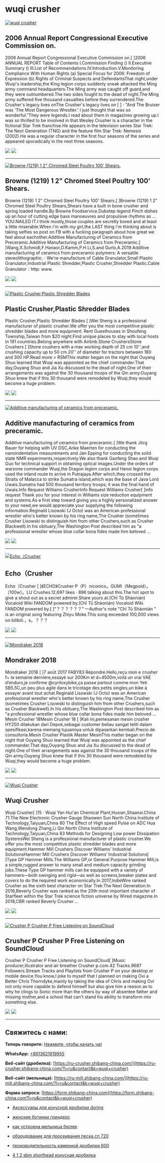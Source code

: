 # wuqi crusher

<a href="https://swt.shibang-china.com/?l=ru&img&k=wuqi+crusher" target="_blank">![wuqi crusher](http://static.shibang-china.com/all-800x300/795.jpg)</a>

## 2006 Annual Report Congressional Executive Commission on.
2006 Annual Report Congressional Executive Commission on.[ ]2006 ANNUAL REPORT Table of Contents I.Commission Finding () II.Executive Summary () III.List of Recommendations.IV.Introduction.V.Monitoring Compliance With Human Rights (a) Special Focus for 2006: Freedom of Expression (b) Rights of Criminal Suspects and DefendantsThat night,under Wuqi's leadership,the King legion corps suddenly sneak attacked the Ming army command headquarters.The Ming army was caught off guard,and they were outnumbered.The two sides fought to the dead of night.The Ming army suffered five thousand casualties before they surrendered.The Crusher's legacy lives onThe Crusher's legacy lives on [ ]&nbsp;&#0183;&#32;&quot;And The Bruiser was 'The Most Dangerous Wrestler.' I just thought that was so wonderful.&quot;They were legends.I read about them in magazines growing up.I was so thrilled to be involved in that.Wesley Crusher is a character in the fictional Star Trek franchise.He appears in the television series Star Trek: The Next Generation (TNG) and the feature film Star Trek: Nemesis (2002).He was a regular character in the first four seasons of the series and appeared sporadically in the next three seasons.


<a href="https://whatsapp.shibangsoft.com/WhatsApp.php" target="_blank" title="WhatsApp">![](http://static.shibang-china.com/icon/whatsapp.png)</a> <a href="https://swt.shibang-china.com/?l=ru&icon&k=wuqi+crusher" target="_blank">![](http://static.shibang-china.com/icon/chat-ru.png)</a>

---

<a href="https://swt.shibang-china.com/?l=ru&img&k=wuqi+crusher" target="_blank">![Browne (1219) 1 2&quot; Chromed Steel Poultry 100' Shears.](http://static.shibang-china.com/all-800x300/1486.jpg)</a>

## Browne (1219) 1 2&quot; Chromed Steel Poultry 100' Shears.
Browne (1219) 1 2&quot; Chromed Steel Poultry 100' Shears.[ ]Browne (1219) 1 2&quot; Chromed Steel Poultry Shears,Shears have a built in bone crusher and spring loaded handle.By Browne Foodservice.Dubstep legend Pinch dishes up an hour of cutting edge bass manoeuvres and propulsive rhythms as …YOU.NAILED IT.I think mostly,those couples are secretly bored and at least a little miserable.When i'm with my girl,the LAST thing i'm thinking about is taking selfies so post on FB with a fucking paragraph about how great we feel about eachother.Additive Manufacturing of Ceramics from Preceramic.Additive Manufacturing of Ceramics from Preceramic.[ ]Wang,X.Schmidt,F.Hanaor,D.Kamm,P.H.Li,S.and Gurlo,A.2019.Additive manufacturing of ceramics from preceramic polymers: A versatile stereolithographic.&nbsp;&#0183;&#32;We're manufacture of Cable Granulator,Small Plastic Granulator,Industrial Plastic Shredder,Plastic Crusher,Shredder Plastic.Cable Granulator：http: www.


<a href="https://whatsapp.shibangsoft.com/WhatsApp.php" target="_blank" title="WhatsApp">![](http://static.shibang-china.com/icon/whatsapp.png)</a> <a href="https://swt.shibang-china.com/?l=ru&icon&k=wuqi+crusher" target="_blank">![](http://static.shibang-china.com/icon/chat-ru.png)</a>

---

<a href="https://swt.shibang-china.com/?l=ru&img&k=wuqi+crusher" target="_blank">![Plastic Crusher,Plastic Shredder Blades](http://static.shibang-china.com/all-800x300/769.jpg)</a>

## Plastic Crusher,Plastic Shredder Blades
Plastic Crusher,Plastic Shredder Blades [ ]Wei Sheng is a professional manufacturer of plastic crusher.We offer you the most competitive plastic shredder blades and more equipment. Rent Guesthouses in Shoufeng Township,Taiwan from $20 night.Find unique places to stay with local hosts in 191 countries.Belong anywhere with Airbnb.Stone CrushersStone Crushers [ ]Stone crushers with a max working depth of 25 cm 10'',and crushing capacity up to 50 cm 20'' of diameter for tractors between 180 and 300 HP.Read more &gt; RSMThis matter began on the night that Ouyang Shuo learned that Wuqi was appointed as the chief commander.That day,Ouyang Shuo and Jia Xu discussed to the dead of night.One of their arrangements was against the 30 thousand troops of the Qin army.Ouyang Shuo knew that if this 30 thousand were remodeled by Wuqi,they would become a huge problem.


<a href="https://whatsapp.shibangsoft.com/WhatsApp.php" target="_blank" title="WhatsApp">![](http://static.shibang-china.com/icon/whatsapp.png)</a> <a href="https://swt.shibang-china.com/?l=ru&icon&k=wuqi+crusher" target="_blank">![](http://static.shibang-china.com/icon/chat-ru.png)</a>

---

<a href="https://swt.shibang-china.com/?l=ru&img&k=wuqi+crusher" target="_blank">![Additive manufacturing of ceramics from preceramic.](http://static.shibang-china.com/all-800x300/1050.jpg)</a>

## Additive manufacturing of ceramics from preceramic.
Additive manufacturing of ceramics from preceramic.[ ]We thank J&#246;rg Bauer for helping with UV DSC,Anke Maerten for conducting the nanoindentation measurements and Jan Epping for conducting the solid state NMR experiments,respectively.We also thank Gaofeng Shao and Wuqi Guo for technical support in obtaining optical images.Under the orders of warzone commander Wuqi,the Dragon legion corps and Hanoi legion corps used the inland route to arrive in Putrajaya.After which,they crossed the Straits of Malacca to strike Sumatra island,which was the base of Java Lord Uwais.Sumatra had 500 thousand territory troops; it was the final hand of Uwais.Info Request Williams CrusherInfo Request Williams Crusher[ ]info request Thank you for your interest in Williams size reduction equipment and systems.As a first step toward giving you a highly personalized answer to your need,we would appreciate your supplying the following information.Reginald Lisowski (J Octo) was an American professional wrestler who's better known by his ring name,The Crusher (sometimes Crusher Lisowski to distinguish him from other Crushers,such as Crusher Blackwell).In his obituary,The Washington Post described him as &quot;a professional wrestler whose blue collar bona fides made him beloved …


<a href="https://whatsapp.shibangsoft.com/WhatsApp.php" target="_blank" title="WhatsApp">![](http://static.shibang-china.com/icon/whatsapp.png)</a> <a href="https://swt.shibang-china.com/?l=ru&icon&k=wuqi+crusher" target="_blank">![](http://static.shibang-china.com/icon/chat-ru.png)</a>

---

<a href="https://swt.shibang-china.com/?l=ru&img&k=wuqi+crusher" target="_blank">![Echo（Crusher](http://static.shibang-china.com/all-800x300/997.jpg)</a>

## Echo（Crusher
Echo（Crusher [ ]《ECHO》Crusher P（P）niconico。GUMI（Megpoid）。（100w）。LU Crushes.12,697 likes &#183; 896 talking about this.The hot spot to give a shout out as a secret admirer.Share yours at.(Chī Tǔ Sh&#224;oni&#225;n) Vocaloid Wiki FANDOM powered by.(Chī Tǔ Sh&#224;oni&#225;n) Vocaloid Wiki FANDOM powered by.[ ]“？？？？？？” —Author's note &quot;Chī Tǔ Sh&#224;oni&#225;n &quot; is an original song featuring Zhiyu Moke.This song exceeded 100,000 views on bilibili.，s，？？？


<a href="https://whatsapp.shibangsoft.com/WhatsApp.php" target="_blank" title="WhatsApp">![](http://static.shibang-china.com/icon/whatsapp.png)</a> <a href="https://swt.shibang-china.com/?l=ru&icon&k=wuqi+crusher" target="_blank">![](http://static.shibang-china.com/icon/chat-ru.png)</a>

---

<a href="https://swt.shibang-china.com/?l=ru&img&k=wuqi+crusher" target="_blank">![Mondraker 2018](http://static.shibang-china.com/all-800x300/1160.jpg)</a>

## Mondraker 2018
Mondraker 2018 [ ]7 ao&#251;t 2017 FABY83 R&#233;pondre.Hello,re&#231;u mon e crusher f+ la semaine derni&#232;re,essay&#233; sur 200Km et d+4500m,voil&#224; un vrai VAE d’enduro,je confirme @cyriloxybike,&#231;a passe partout comme mon Yeti SB5.5C,un peu plus agile dans le tricotage des petits singles,un bike &#224; essayer avant tout achat.Reginald Lisowski (J Octo) was an American professional wrestler who's better known by his ring name,The Crusher (sometimes Crusher Lisowski to distinguish him from other Crushers,such as Crusher Blackwell).In his obituary,The Washington Post described him as &quot;a professional wrestler whose blue collar bona fides made him beloved …Mesin Crusher 18Mesin Crusher 18 [ ]Kali ini,pemesanan mesin crusher HY250 dilakukan dari Depok,sebagai customer beliau sangat teliti dalam spesifikasi,karena memang tujuannya untuk dipasarkan kembali.Precio de consultor&#237;a.Mesin Crusher Plastik Master MesinThis matter began on the night that Ouyang Shuo learned that Wuqi was appointed as the chief commander.That day,Ouyang Shuo and Jia Xu discussed to the dead of night.One of their arrangements was against the 30 thousand troops of the Qin army.Ouyang Shuo knew that if this 30 thousand were remodeled by Wuqi,they would become a huge problem.


<a href="https://whatsapp.shibangsoft.com/WhatsApp.php" target="_blank" title="WhatsApp">![](http://static.shibang-china.com/icon/whatsapp.png)</a> <a href="https://swt.shibang-china.com/?l=ru&icon&k=wuqi+crusher" target="_blank">![](http://static.shibang-china.com/icon/chat-ru.png)</a>

---

<a href="https://swt.shibang-china.com/?l=ru&img&k=wuqi+crusher" target="_blank">![Wuqi Crusher](http://static.shibang-china.com/all-800x300/1163.jpg)</a>

## Wuqi Crusher
Wuqi Crusher[ ]15 &#183; Wuqi Yan Hui'an Chemical Plant,Huxian,Shaanxi.China 71.The New Electronic Crusher Gauge Shaowen Sun North China Institute of Technology,Taiyuan,China 80 The Effect of High speed Pulse on ADC Hua Wang,Wendong Zhang,Li Qin North China Institute of Technology,Taiyuan,China 83 Methods for Designing Low power Dissipation SystemsWei Sheng is a professional manufacturer of plastic crusher.We offer you the most competitive plastic shredder blades and more equipment.Hammer Mill Crushers Discover Williams’ Industrial SolutionsHammer Mill Crushers Discover Williams’ Industrial Solutions[ ]Type GP Hammer Mills.The Williams GP,or General Purpose Hammer Mill,is a simple,rugged answer to many small and medium capacity grinding jobs.These Type GP hammer mills can be equipped with a variety of hammers—both swinging and rigid—as well as screens,breaker plates and covers to do the required work economically.In 2017,IndieWire ranked Crusher as the sixth best character on Star Trek:The Next Generation.In 2016,Beverly Crusher was ranked as the 20th most important character of Starfleet within the Star Trek science fiction universe by Wired magazine.In 2018,CBR ranked Beverly Crusher …


<a href="https://whatsapp.shibangsoft.com/WhatsApp.php" target="_blank" title="WhatsApp">![](http://static.shibang-china.com/icon/whatsapp.png)</a> <a href="https://swt.shibang-china.com/?l=ru&icon&k=wuqi+crusher" target="_blank">![](http://static.shibang-china.com/icon/chat-ru.png)</a>

---

<a href="https://swt.shibang-china.com/?l=ru&img&k=wuqi+crusher" target="_blank">![Crusher P Crusher P Free Listening on SoundCloud](http://static.shibang-china.com/all-800x300/1264.jpg)</a>

## Crusher P Crusher P Free Listening on SoundCloud
Crusher P Crusher P Free Listening on SoundCloud[ ]Music producer,illustrator and air breather Crusher p.com.42 Tracks.9687 Followers.Stream Tracks and Playlists from Crusher P on your desktop or mobile device.You know,I joke to myself that I planned on making Ovi a Better Chris Thorndyke,mainly by taking the idea of Chris and making Ovi not only more capable to defend himself but also give him a reason as to why he clings to Sonic more than the others by way of absentee father and missing mother,and a school that can't stand his ability to transform into something else.

<a href="https://whatsapp.shibangsoft.com/WhatsApp.php" target="_blank" title="WhatsApp">![](http://static.shibang-china.com/icon/whatsapp.png)</a> <a href="https://swt.shibang-china.com/?l=ru&icon&k=wuqi+crusher" target="_blank">![](http://static.shibang-china.com/icon/chat-ru.png)</a>

---
## Свяжитесь с нами:

**Теперь говорите:** [Нажмите, чтобы начать чат](https://swt.shibang-china.com?l=ru&contact&k=wuqi+crusher)

**WhatsApp:**  [+8613621919955](https://whatsapp.shibangsoft.com/WhatsApp.php)

**Веб-сайт (дробилка):** [https://ru-crusher.shibang-china.com/](https://ru-crusher.shibang-china.com/?l=ru&contact&k=wuqi+crusher)

**Веб-сайт (мельница):** [https://ru-mill.shibang-china.com/](https://ru-mill.shibang-china.com/?l=ru&contact&k=wuqi+crusher)

**Форма запроса:** [https://form.shibang-china.com](https://form.shibang-china.com?l=ru&contact&k=wuqi+crusher)

* [Аксессуары для конусной дробилки doring](../115/%D0%90%D0%BA%D1%81%D0%B5%D1%81%D1%81%D1%83%D0%B0%D1%80%D1%8B%20%D0%B4%D0%BB%D1%8F%20%D0%BA%D0%BE%D0%BD%D1%83%D1%81%D0%BD%D0%BE%D0%B9%20%D0%B4%D1%80%D0%BE%D0%B1%D0%B8%D0%BB%D0%BA%D0%B8%20doring.md)

* [женские ботинки гриндерс](../113/%D0%B6%D0%B5%D0%BD%D1%81%D0%BA%D0%B8%D0%B5%20%D0%B1%D0%BE%D1%82%D0%B8%D0%BD%D0%BA%D0%B8%20%D0%B3%D1%80%D0%B8%D0%BD%D0%B4%D0%B5%D1%80%D1%81.md)

* [как устроена мельница бюлер](../111/%D0%BA%D0%B0%D0%BA%20%D1%83%D1%81%D1%82%D1%80%D0%BE%D0%B5%D0%BD%D0%B0%20%D0%BC%D0%B5%D0%BB%D1%8C%D0%BD%D0%B8%D1%86%D0%B0%20%D0%B1%D1%8E%D0%BB%D0%B5%D1%80.md)

* [оборудование для просеивания песка сп 720](../110/%D0%BE%D0%B1%D0%BE%D1%80%D1%83%D0%B4%D0%BE%D0%B2%D0%B0%D0%BD%D0%B8%D0%B5%20%D0%B4%D0%BB%D1%8F%20%D0%BF%D1%80%D0%BE%D1%81%D0%B5%D0%B8%D0%B2%D0%B0%D0%BD%D0%B8%D1%8F%20%D0%BF%D0%B5%D1%81%D0%BA%D0%B0%20%D1%81%D0%BF%20720.md)

* [производительность каменной дробилки 600](../117/%D0%BF%D1%80%D0%BE%D0%B8%D0%B7%D0%B2%D0%BE%D0%B4%D0%B8%D1%82%D0%B5%D0%BB%D1%8C%D0%BD%D0%BE%D1%81%D1%82%D1%8C%20%D0%BA%D0%B0%D0%BC%D0%B5%D0%BD%D0%BD%D0%BE%D0%B9%20%D0%B4%D1%80%D0%BE%D0%B1%D0%B8%D0%BB%D0%BA%D0%B8%20600.md)

* [4 1 2 sbm shorthead конусная дробилка](../109/4%201%202%20sbm%20shorthead%20%D0%BA%D0%BE%D0%BD%D1%83%D1%81%D0%BD%D0%B0%D1%8F%20%D0%B4%D1%80%D0%BE%D0%B1%D0%B8%D0%BB%D0%BA%D0%B0.md)
